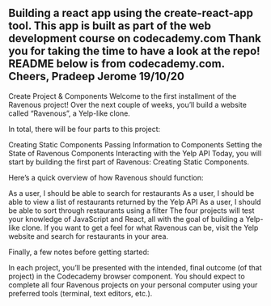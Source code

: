 Building a react app using the create-react-app tool. This app is built as part of the web development course on codecademy.com 
Thank you for taking the time to have a look at the repo! README below is from codecademy.com.
Cheers,
Pradeep Jerome
19/10/20
-----------------------------------------------------------------------------------

Create Project & Components
Welcome to the first installment of the Ravenous project! Over the next couple of weeks, you’ll build a website called “Ravenous”, a Yelp-like clone.

In total, there will be four parts to this project:

Creating Static Components
Passing Information to Components
Setting the State of Ravenous Components
Interacting with the Yelp API
Today, you will start by building the first part of Ravenous: Creating Static Components.

Here’s a quick overview of how Ravenous should function:

As a user, I should be able to search for restaurants
As a user, I should be able to view a list of restaurants returned by the Yelp API
As a user, I should be able to sort through restaurants using a filter
The four projects will test your knowledge of JavaScript and React, all with the goal of building a Yelp-like clone. If you want to get a feel for what Ravenous can be, visit the Yelp website and search for restaurants in your area.

Finally, a few notes before getting started:

In each project, you’ll be presented with the intended, final outcome (of that project) in the Codecademy browser component.
You should expect to complete all four Ravenous projects on your personal computer using your preferred tools (terminal, text editors, etc.).
